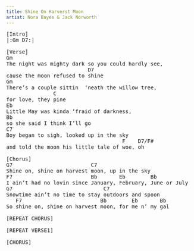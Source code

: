 ```yaml
---
title: Shine On Harverst Moon
artist: Nora Bayes & Jack Norworth
---
```

<pre>
[Intro]
|:Gm D7:|

[Verse]
Gm                                                                          
The night was mighty dark so you could hardly see, 
                          D7
cause the moon refused to shine
Gm
There’s a couple sittin  ‘neath the willow tree, 
               C
for love, they pine
Eb
Little May was kinda ‘fraid of darkness, 
Bb
so she said I think I’ll go
C7                                                                                 
Boy began to sigh, looked up in the sky 
                                     F    D7/F#
and told the moon his little tale of woe, oh

[Chorus]
G7                         C7     
Shine on, shine on harvest moon, up in the sky
F7                         Bb       Eb        Bb
I ain’t had no lovin since January, February, June or July
G7                             C7
Snowtime ain’t no time to stay outdoors and spoon
   F7                         Bb        Eb       Bb
So shine on, shine on harvest moon, for me n’ my gal

[REPEAT CHORUS]

[REPEAT VERSE1]

[CHORUS]
</pre>
